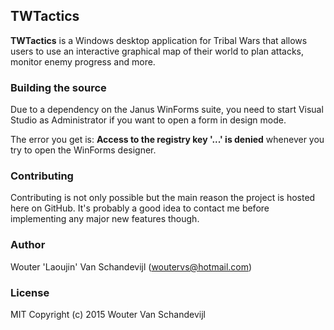 ## TWTactics ##

**TWTactics** is a Windows desktop application for Tribal Wars that allows users to use an interactive graphical map of their world to plan attacks, monitor enemy progress and more.

### Building the source ###
Due to a dependency on the Janus WinForms suite, you need to start Visual Studio as Administrator if you want to open a form in design mode. 

The error you get is: **Access to the registry key '...' is denied** whenever you try to open the WinForms designer.

### Contributing ###

Contributing is not only possible but the main reason the project is hosted here on GitHub. It's probably a good idea to contact me before implementing any major new features though.  

### Author ###

Wouter 'Laoujin' Van Schandevijl (woutervs@hotmail.com)

### License ###

MIT Copyright (c) 2015 Wouter Van Schandevijl